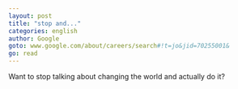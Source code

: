 ```yaml
---
layout: post
title: "stop and..."
categories: english
author: Google
goto: www.google.com/about/careers/search#!t=jo&jid=70255001&
go: read
---
```


Want to stop talking about changing the world and actually do it?
